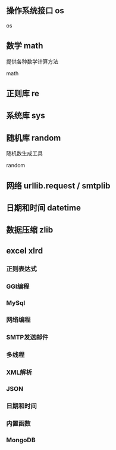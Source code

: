 ## 操作系统接口 os

os

## 数学 math

提供各种数学计算方法

math



## 正则库 re



## 系统库 sys



## 随机库 random

随机数生成工具

random



## 网络 urllib.request / smtplib



## 日期和时间 datetime



## 数据压缩 zlib



## excel xlrd



### 正则表达式



### GGI编程



### MySql



### 网络编程



### SMTP发送邮件



### 多线程



### XML解析



### JSON



### 日期和时间



### 内置函数



### MongoDB

